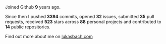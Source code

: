 Joined Github **9** years ago.

Since then I pushed **3394** commits, opened **32** issues, submitted **35** pull requests, received **523** stars across **88** personal projects and contributed to **14** public repositories.

Find out more about me on [lukasbach.com](https://lukasbach.com)
